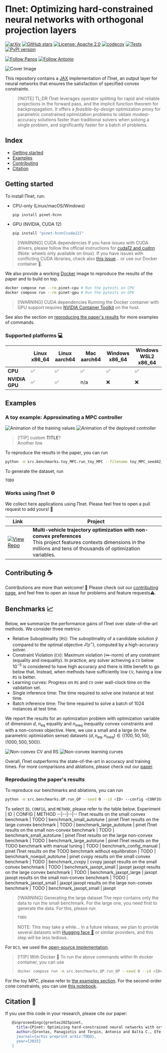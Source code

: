 # &Pi;net: Optimizing hard-constrained neural networks with orthogonal projection layers

[![arXiv](https://img.shields.io/badge/arXiv-TODO-b31b1b?style=flat&logo=arxiv&logoColor=white)](https://arxiv.org/abs/TODO)
[![GitHub stars](https://img.shields.io/github/stars/antonioterpin/pinet?style=social)](https://github.com/antonioterpin/pinet/stargazers)
[![License: Apache 2.0](https://img.shields.io/badge/License-Apache%202.0-green.svg)](https://github.com/antonioterpin/pinet/LICENSE)
[![codecov](https://codecov.io/gh/antonioterpin/pinet/graph/badge.svg?token=UQ48NNZSI4)](https://codecov.io/gh/antonioterpin/pinet)
[![Tests](https://github.com/antonioterpin/pinet/actions/workflows/test.yaml/badge.svg)](https://github.com/antonioterpin/pinet/actions/workflows/test.yaml)
[![PyPI version](https://img.shields.io/pypi/v/pinet-hcnn.svg)](https://pypi.org/project/pinet-hcnn)

[![Follow Panos](https://img.shields.io/badge/LinkedIn-Panagiotis%20Grontas-blue?&logo=linkedin)](https://www.linkedin.com/in/panagiotis-grontas-4517b0184)
[![Follow Antonio](https://img.shields.io/twitter/follow/antonio_terpin.svg?style=social)](https://twitter.com/antonio_terpin)

![Cover Image](media/cover.jpg)

This repository contains a [JAX](https://github.com/jax-ml/jax) implementation of &Pi;net, an output layer for neural networks that ensures the satisfaction of specified convex constraints.

> [!NOTE] TL;DR
> &Pi;net leverages operator splitting for rapid and reliable projections in the forward pass, and the implicit function theorem for backpropagation. It offers a *feasible-by-design* optimization proxy for parametric constrained optimization problems to obtain modest-accuracy solutions faster than traditional solvers when solving a single problem, and significantly faster for a batch of problems.

## Index
- [Getting started](#getting-started)
- [Examples](#examples)
- [Contributing](#contributing-☕️)
- [Citation](#citation-🙏)

## Getting started
To install &Pi;net, run:
- CPU-only (Linux/macOS/Windows)
  ```bash
  pip install pinet-hcnn
  ```
- GPU (NVIDIA, CUDA 12)
  ```bash
  pip install "pinet-hcnn[cuda12]"
  ```

> [!WARNING] CUDA dependencies
> If you have issues with CUDA drivers, please follow the official instructions for [cuda12 and cudnn](https://developer.nvidia.com/cuda-downloads?target_os=Linux&target_arch=x86_64&Distribution=Ubuntu&target_version=22.04&target_type=deb_local) (Note: wheels only available on linux). If you have issues with conflicting CUDA libraries, check also [this issue](https://github.com/jax-ml/jax/issues/17497)... or use our Docker container 🤗.

We also provide a working [Docker](https://docs.docker.com/) image to reproduce the results of the paper and to build on top.
```bash
docker compose run --rm pinet-cpu # Run the pytests on CPU
docker compose run --rm pinet-gpu # Run the pytests on GPU
```
> [!WARNING] CUDA dependencies
> Running the Docker container with GPU support requires [NVIDIA Container Toolkit](https://docs.nvidia.com/datacenter/cloud-native/container-toolkit/latest/install-guide.html) on the host.

See also the section on [reproducing the paper's results](#reproducing-the-papers-results) for more examples of commands.


### Supported platforms 💻
|        | Linux x86\_64 | Linux aarch64 | Mac aarch64 | Windows x86\_64 | Windows WSL2 x86\_64 |
| -------------- | ------------- | ------------- | ----------- | --------------- | -------------------- |
| **CPU**        | ✅           | ✅           | ✅         | ✅             | ✅                  |
| **NVIDIA GPU** | ✅           | ✅           | n/a         | ❌              | ❌         |


## Examples

### A toy example: Approximating a MPC controller

![Animation of the training values]()
![Animation of the deployed controller]()

> [!TIP] custom
> **TITLE**?<br/>
> Another line

To reproduce the results in the paper, you can run
```bash
python -m src.benchmarks.toy_MPC.run_toy_MPC --filename toy_MPC_seed42_examples10000.npz --config toy_MPC --seed 12
```
To generate the dataset, run
```bash
TODO
```

### Works using &Pi;net ⚙️
We collect here applications using &Pi;net. Please feel free to open a pull request to add yours! 🤗

Link | Project
--|--
[![View Repo](https://img.shields.io/badge/GitHub-antonioterpin%2Fglitch-blue?logo=github)](https://github.com/antonioterpin/glitch) | **Multi-vehicle trajectory optimization with non-convex preferences**<br/>This project features contexts dimensions in the millions and tens of thousands of optimization variables.

## Contributing ☕️
Contributions are more than welcome! 🙏 Please check out our [contributing page](./CONTRIBUTING.md), and feel free to open an issue for problems and feature requests⚠️.

## Benchmarks 📈
Below, we summarize the performance gains of &Pi;net over state-of-the-art methods. We consider three metrics:
- Relative Suboptimality ($\texttt{RS}$): The suboptimality of a candidate solution $\hat{y}$ compared to the optimal objective $J(y^{\star})$, computed by a high-accuracy solver.
- Constraint Violation ($\texttt{CV}$): Maximum violation ($\infty$-norm) of any constraint (equality and inequality). In practice, any solver achieving a $\texttt{CV}$ below $10^{-5}$ is considered to have high accuracy and there is little benefit to go below that. Instead, when methods have sufficiently low $\texttt{CV}$, having a low $\texttt{RS}$ is better.
- Learning curves: Progress on $\texttt{RS}$ and $\texttt{CV}$ over wall-clock time on the validation set.
- Single inference time: The time required to solve one instance at test time.
- Batch inference time: The time required to solve a batch of $1024$ instances at test time.

We report the results for an optimization problem with optimization variable of dimension $d$, $n_{\mathrm{eq}}$ equality and $n_{\mathrm{ineq}}$ inequality convex constraints and with a  non-convex objective. Here, we use a small and a large (in the parametric optimization sense) datasets $(d, n_{\mathrm{eq}}, n_{\mathrm{ineq}})  \in \{(100, 50, 50), (1000, 500, 500)\}$.

![Non-convex CV and RS](media/nonconvex-cvrs.jpg)
![Non-convex learning curves](media/nonconvex-times.jpg)

Overall, &Pi;net outperforms the state-of-the-art in accuracy and training times.
For more comparisons and ablations, please check out our [paper](TODO).

### Reproducing the paper's results
To reproduce our benchmarks and ablations, you can run
```bash
python -m src.benchmarks.QP.run_QP --seed 0 --id <ID> --config <CONFIG>  --proj_method <METHOD>
```
To select `ID`, `CONFIG`, and `METHOD`, please refer to the table below.
Experiment | ID | CONFIG | METHOD
--|--|--|--
&Pi;net results on the small convex benchmark | TODO | benchmark_small_autotune | pinet
&Pi;net results on the large convex benchmark | TODO | benchmark_large_autotune | pinet
&Pi;net results on the small non-convex benchmark | TODO | benchmark_small_autotune | pinet
&Pi;net results on the large non-convex benchmark | TODO | benchmark_large_autotune | pinet
&Pi;net results on the TODO benchmark with manual tuning | TODO | benchmark_config_manual | pinet
&Pi;net results on the TODO benchmark without equilibration | TODO | benchmark_noequil_autotune | pinet
cvxpy results on the small convex benchmark | TODO | benchmark_cvxpy | cvxpy
jaxopt results on the small convex benchmark | TODO | benchmark_jaxopt_small | jaxopt
jaxopt results on the large convex benchmark | TODO | benchmark_jaxopt_large | jaxopt
jaxopt results on the small non-convex benchmark | TODO | benchmark_jaxopt_small | jaxopt
jaxopt results on the large non-convex benchmark | TODO | benchmark_jaxopt_small | jaxopt

>[!WARNING] Generating the large dataset
> The repo contains only the data to run the small benchmark. For the large one, you need first to generate the data. For this, please run
> ```bash
> TODO
> ```
> NOTE: This may take a while... In a future release, we plan to provide several datasets with [Hugging face 🤗](https://huggingface.co/) or similar providers, and this step will be less tedious.

For `DC3`, we used the [open-source implementation](https://github.com/locuslab/DC3).

> [!TIP] With Docker 🐳
> To run the above commands within th docker container, you can use
> ```bash
> docker compose run -m src.benchmarks.QP.run_QP --seed 0 --id <ID> --config <CONFIG>  --proj_method <METHOD>
> ```

For the toy MPC, please refer to [the examples section](#a-toy-example-approximating-a-mpc-controller). For the second-order cone constraints, you can use [this notebook](./src/benchmarks/toy_SOC/main.py).

## Citation 🙏
If you use this code in your research, please cite our paper:
```bash
   @inproceedings{grontas2025pinet,
     title={Pinet: Optimizing hard-constrained neural networks with orthogonal projection layers},
     author={Grontas, Panagiotis and Terpin, Antonio and Balta C., Efe and D'Andrea, Raffaello and Lygeros, John},
     journal={arXiv preprint arXiv:TODO},
     year={2025}
   }
```
